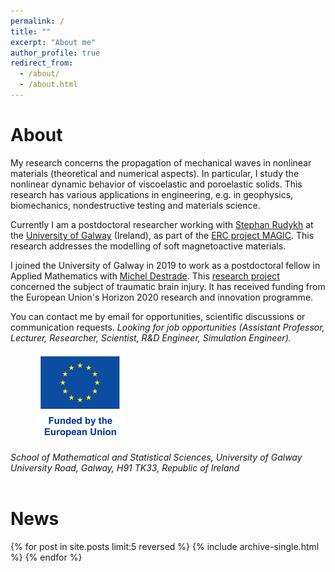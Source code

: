 ```yaml
---
permalink: /
title: ""
excerpt: "About me"
author_profile: true
redirect_from: 
  - /about/
  - /about.html
---
```


About
======

My research concerns the propagation of mechanical waves in nonlinear materials (theoretical and numerical aspects). In particular, I study the nonlinear dynamic behavior of viscoelastic and poroelastic solids. This research has various applications in engineering, e.g. in geophysics, biomechanics, nondestructive testing and materials science.

Currently I am a postdoctoral researcher working with [Stephan Rudykh](https://scholar.google.com/citations?user=gGiZAKUAAAAJ) at the [University of Galway](https://www.universityofgalway.ie/science-engineering/school-of-maths/staff-profiles/academic/haroldberjamin/) (Ireland), as part of the [ERC project MAGIC](https://cordis.europa.eu/project/id/852281). This research addresses the modelling of soft magnetoactive materials.

I joined the University of Galway in 2019 to work as a postdoctoral fellow in Applied Mathematics with [Michel Destrade](https://www.universityofgalway.ie/science-engineering/school-of-maths/staff-profiles/academic/micheldestrade/). This [research project](https://cordis.europa.eu/project/id/101023950) concerned the subject of traumatic brain injury. It has received funding from the European Union's Horizon 2020 research and innovation programme.

You can contact me by email for opportunities, scientific discussions or communication requests. <em> Looking for job opportunities (Assistant Professor, Lecturer, Researcher, Scientist, R&D Engineer, Simulation Engineer). </em>

<figure>
  <img src='/images/Logo_EU_V.png' width="143" height="143" alt="EU emblem">
</figure>

<address>
School of Mathematical and Statistical Sciences, University of Galway<br>
University Road, Galway, H91 TK33, Republic of Ireland
</address><br>

News
======

{% for post in site.posts limit:5 reversed %}
  {% include archive-single.html %}
{% endfor %}